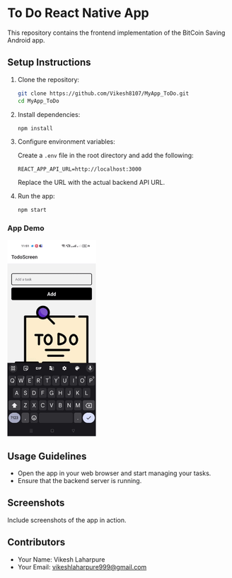 # To Do React Native App

This repository contains the frontend implementation of the BitCoin Saving Android app.

## Setup Instructions

1. Clone the repository:

   ```bash
   git clone https://github.com/Vikesh8107/MyApp_ToDo.git
   cd MyApp_ToDo
   ```

2. Install dependencies:

   ```bash
   npm install
   ```

3. Configure environment variables:

   Create a `.env` file in the root directory and add the following:

   ```env
   REACT_APP_API_URL=http://localhost:3000
   ```

   Replace the URL with the actual backend API URL.

4. Run the app:

   ```bash
   npm start
   ```

### App Demo

<img src="https://github.com/Vikesh8107/MyApp_ToDo/blob/master/assets/WhatsApp%20Video%202023-12-22%20at%2011.53.17%20PM.gif" alt="App Demo" width="200"/>

## Usage Guidelines

- Open the app in your web browser and start managing your tasks.
- Ensure that the backend server is running.

## Screenshots

Include screenshots of the app in action.

## Contributors

- Your Name: Vikesh Laharpure
- Your Email: vikeshlaharpure999@gmail.com
